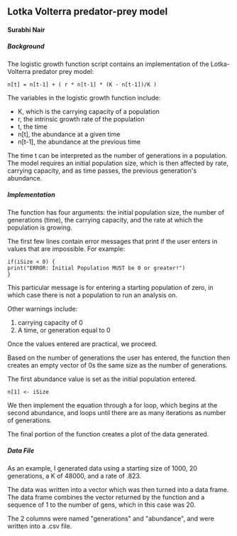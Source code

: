 ## Lotka Volterra predator-prey model
#### Surabhi Nair

##### Background

The logistic growth function script contains an implementation of the Lotka-Volterra predator prey model:

	n[t] = n[t-1] + ( r * n[t-1] * (K - n[t-1])/K )

The variables in the logistic growth function include:

* K, which is the carrying capacity of a population
* r, the intrinsic growth rate of the population
* t, the time
* n[t], the abundance at a given time
* n[t-1], the abundance at the previous time

The time t can be interpreted as the number of generations in a population. The model requires an initial population size, which is then affected by rate, carrying capacity, and as time passes, the previous generation's abundance.

##### Implementation

The function has four arguments: the initial population size, the number of generations (time), the carrying capacity, and the rate at which the population is growing. 

The first few lines contain error messages that print if the user enters in values that are impossible. For example:

	if(iSize < 0) {
    print("ERROR: Initial Population MUST be 0 or greater!")
    }

This particular message is for entering a starting population of zero, in which case there is not a population to run an analysis on. 

Other warnings include:

1. carrying capacity of 0
2. A time, or generation equal to 0


Once the values entered are practical, we proceed.

Based on the number of generations the user has entered, the function then creates an empty vector of 0s the same size as the number of generations. 

The first abundance value is set as the initial population entered. 

	n[1] <- iSize
	
We then implement the equation through a for loop, which begins at the second abundance, and loops until there are as many iterations as number of generations.

The final portion of the function creates a plot of the data generated. 

##### Data File
As an example, I generated data using a starting size of 1000, 20 generations, a K of 48000, and a rate of .823.

The data was written into a vector which was then turned into a data frame. The data frame combines the vector returned by the function and a sequence of 1 to the number of gens, which in this case was 20.

The 2 columns were named "generations" and "abundance", and were written into a .csv file.

